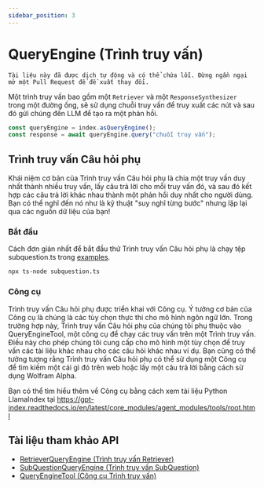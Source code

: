 ```yaml
---
sidebar_position: 3
---
```


# QueryEngine (Trình truy vấn)

`Tài liệu này đã được dịch tự động và có thể chứa lỗi. Đừng ngần ngại mở một Pull Request để đề xuất thay đổi.`

Một trình truy vấn bao gồm một `Retriever` và một `ResponseSynthesizer` trong một đường ống, sẽ sử dụng chuỗi truy vấn để truy xuất các nút và sau đó gửi chúng đến LLM để tạo ra một phản hồi.

```typescript
const queryEngine = index.asQueryEngine();
const response = await queryEngine.query("chuỗi truy vấn");
```

## Trình truy vấn Câu hỏi phụ

Khái niệm cơ bản của Trình truy vấn Câu hỏi phụ là chia một truy vấn duy nhất thành nhiều truy vấn, lấy câu trả lời cho mỗi truy vấn đó, và sau đó kết hợp các câu trả lời khác nhau thành một phản hồi duy nhất cho người dùng. Bạn có thể nghĩ đến nó như là kỹ thuật "suy nghĩ từng bước" nhưng lặp lại qua các nguồn dữ liệu của bạn!

### Bắt đầu

Cách đơn giản nhất để bắt đầu thử Trình truy vấn Câu hỏi phụ là chạy tệp subquestion.ts trong [examples](https://github.com/run-llama/LlamaIndexTS/blob/main/examples/subquestion.ts).

```bash
npx ts-node subquestion.ts
```

### Công cụ

Trình truy vấn Câu hỏi phụ được triển khai với Công cụ. Ý tưởng cơ bản của Công cụ là chúng là các tùy chọn thực thi cho mô hình ngôn ngữ lớn. Trong trường hợp này, Trình truy vấn Câu hỏi phụ của chúng tôi phụ thuộc vào QueryEngineTool, một công cụ để chạy các truy vấn trên một Trình truy vấn. Điều này cho phép chúng tôi cung cấp cho mô hình một tùy chọn để truy vấn các tài liệu khác nhau cho các câu hỏi khác nhau ví dụ. Bạn cũng có thể tưởng tượng rằng Trình truy vấn Câu hỏi phụ có thể sử dụng một Công cụ để tìm kiếm một cái gì đó trên web hoặc lấy một câu trả lời bằng cách sử dụng Wolfram Alpha.

Bạn có thể tìm hiểu thêm về Công cụ bằng cách xem tài liệu Python LlamaIndex tại https://gpt-index.readthedocs.io/en/latest/core_modules/agent_modules/tools/root.html

## Tài liệu tham khảo API

- [RetrieverQueryEngine (Trình truy vấn Retriever)](../../api/classes/RetrieverQueryEngine.md)
- [SubQuestionQueryEngine (Trình truy vấn SubQuestion)](../../api/classes/SubQuestionQueryEngine.md)
- [QueryEngineTool (Công cụ Trình truy vấn)](../../api/interfaces/QueryEngineTool.md)
